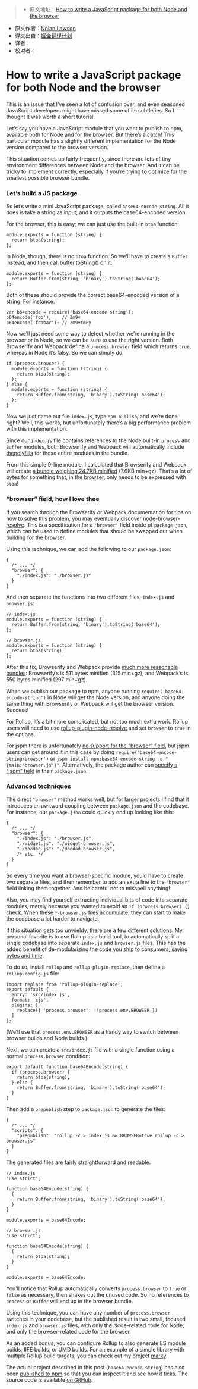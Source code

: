 > * 原文地址：[How to write a JavaScript package for both Node and the browser](https://nolanlawson.com/2017/01/09/how-to-write-a-javascript-package-for-both-node-and-the-browser/)
* 原文作者：[Nolan Lawson](https://nolanlawson.com/about/)
* 译文出自：[掘金翻译计划](https://github.com/xitu/gold-miner)
* 译者：
* 校对者：

# How to write a JavaScript package for both Node and the browser #

This is an issue that I’ve seen a lot of confusion over, and even seasoned JavaScript developers might have missed some of its subtleties. So I thought it was worth a short tutorial.

Let’s say you have a JavaScript module that you want to publish to npm, available both for Node and for the browser. But there’s a catch! This particular module has a slightly different implementation for the Node version compared to the browser version.

This situation comes up fairly frequently, since there are lots of tiny environment differences between Node and the browser. And it can be tricky to implement correctly, especially if you’re trying to optimize for the smallest possible browser bundle.

### Let’s build a JS package ###

So let’s write a mini JavaScript package, called `base64-encode-string`. All it does is take a string as input, and it outputs the base64-encoded version.

For the browser, this is easy; we can just use the built-in `btoa` function:

```
module.exports = function (string) {
  return btoa(string);
};
```

In Node, though, there is no `btoa` function. So we’ll have to create a `Buffer` instead, and then call [buffer.toString()](https://nodejs.org/api/buffer.html#buffer_buf_tostring_encoding_start_end) on it:

```
module.exports = function (string) {
  return Buffer.from(string, 'binary').toString('base64');
};
```

Both of these should provide the correct base64-encoded version of a string. For instance:


```
var b64encode = require('base64-encode-string');
b64encode('foo');    // Zm9v
b64encode('foobar'); // Zm9vYmFy
```

Now we’ll just need some way to detect whether we’re running in the browser or in Node, so we can be sure to use the right version. Both Browserify and Webpack define a `process.browser` field which returns `true`, whereas in Node it’s falsy. So we can simply do:



```
if (process.browser) {
  module.exports = function (string) {
    return btoa(string);
  };
} else {
  module.exports = function (string) {
    return Buffer.from(string, 'binary').toString('base64');
  };
}
```

Now we just name our file `index.js`, type `npm publish`, and we’re done, right? Well, this works, but unfortunately there’s a big performance problem with this implementation.

Since our `index.js` file contains references to the Node built-in `process` and `Buffer` modules, both Browserify and Webpack will automatically include [the](https://github.com/defunctzombie/node-process)[polyfills](https://github.com/feross/buffer) for those entire modules in the bundle.

From this simple 9-line module, I calculated that Browserify and Webpack will create [a bundle weighing 24.7KB minified](https://gist.github.com/nolanlawson/6891be612c8faca42d2d9492b0d54e24) (7.6KB min+gz). That’s a lot of bytes for something that, in the browser, only needs to be expressed with `btoa`!

### “browser” field, how I love thee ###

If you search through the Browserify or Webpack documentation for tips on how to solve this problem, you may eventually discover [node-browser-resolve](https://github.com/defunctzombie/node-browser-resolve). This is a specification for a `"browser"` field inside of `package.json`, which can be used to define modules that should be swapped out when building for the browser.

Using this technique, we can add the following to our `package.json`:

```
{
  /* ... */
  "browser": {
    "./index.js": "./browser.js"
  }
}
```

And then separate the functions into two different files, `index.js` and `browser.js`:

```
// index.js
module.exports = function (string) {
  return Buffer.from(string, 'binary').toString('base64');
};

// browser.js
module.exports = function (string) {
  return btoa(string);
};
```

After this fix, Browserify and Webpack provide [much more reasonable bundles](https://gist.github.com/nolanlawson/a8945de1dd52fdc9b4772a2056d3c3b7): Browserify’s is 511 bytes minified (315 min+gz), and Webpack’s is 550 bytes minified (297 min+gz).

When we publish our package to npm, anyone running `require('base64-encode-string')` in Node will get the Node version, and anyone doing the same thing with Browserify or Webpack will get the browser version. Success!

For Rollup, it’s a bit more complicated, but not too much extra work. Rollup users will need to use [rollup-plugin-node-resolve](https://github.com/rollup/rollup-plugin-node-resolve) and set `browser` to `true` in the options.

For jspm there is unfortunately [no support for the “browser” field](https://github.com/jspm/jspm-cli/issues/1675), but jspm users can get around it in this case by doing `require('base64-encode-string/browser')` or `jspm install npm:base64-encode-string -o "{main:'browser.js'}"`. Alternatively, the package author can [specify a “jspm” field](https://github.com/jspm/registry/wiki/Configuring-Packages-for-jspm#prefixing-configuration) in their `package.json`.

### Advanced techniques ###

The direct `"browser"` method works well, but for larger projects I find that it introduces an awkward coupling between `package.json` and the codebase. For instance, our `package.json` could quickly end up looking like this:

```
{
  /* ... */
  "browser": {
    "./index.js": "./browser.js",
    "./widget.js": "./widget-browser.js",
    "./doodad.js": "./doodad-browser.js",
    /* etc. */
  }
}
```
So every time you want a browser-specific module, you’d have to create two separate files, and then remember to add an extra line to the `"browser"` field linking them together. And be careful not to misspell anything!

Also, you may find yourself extracting individual bits of code into separate modules, merely because you wanted to avoid an `if (process.browser) {}` check. When these `*-browser.js` files accumulate, they can start to make the codebase a lot harder to navigate.

If this situation gets too unwieldy, there are a few different solutions. My personal favorite is to use Rollup as a build tool, to automatically split a single codebase into separate `index.js` and `browser.js` files. This has the added benefit of de-modularizing the code you ship to consumers, [saving bytes and time](https://nolanwlawson.wordpress.com/2016/08/15/the-cost-of-small-modules/).

To do so, install `rollup` and `rollup-plugin-replace`, then define a `rollup.config.js` file:

```
import replace from 'rollup-plugin-replace';
export default {
  entry: 'src/index.js',
  format: 'cjs',
  plugins: [
    replace({ 'process.browser': !!process.env.BROWSER })
  ]
};
```

(We’ll use that `process.env.BROWSER` as a handy way to switch between browser builds and Node builds.)

Next, we can create a `src/index.js` file with a single function using a normal `process.browser` condition:

```
export default function base64Encode(string) {
  if (process.browser) {
    return btoa(string);
  } else {
    return Buffer.from(string, 'binary').toString('base64');
  }
}
```

Then add a `prepublish` step to `package.json` to generate the files:

```
{
  /* ... */
  "scripts": {
    "prepublish": "rollup -c > index.js && BROWSER=true rollup -c > browser.js"
  }
}
```

The generated files are fairly straightforward and readable:


```
// index.js
'use strict';
 
function base64Encode(string) {
  {
    return Buffer.from(string, 'binary').toString('base64');
  }
}
 
module.exports = base64Encode;

// browser.js
'use strict';
 
function base64Encode(string) {
  {
    return btoa(string);
  }
}
 
module.exports = base64Encode;
```

You’ll notice that Rollup automatically converts `process.browser` to `true` or `false` as necessary, then shakes out the unused code. So no references to `process` or `Buffer` will end up in the browser bundle.

Using this technique, you can have any number of `process.browser` switches in your codebase, but the published result is two small, focused `index.js` and `browser.js` files, with only the Node-related code for Node, and only the browser-related code for the browser.

As an added bonus, you can configure Rollup to also generate ES module builds, IIFE builds, or UMD builds. For an example of a simple library with multiple Rollup build targets, you can check out my project [marky](https://github.com/nolanlawson/marky).

The actual project described in this post (`base64-encode-string`) has also been [published to npm](https://www.npmjs.com/package/base64-encode-string) so that you can inspect it and see how it ticks. The source code is available [on GitHub](https://github.com/nolanlawson/base64-encode-string).
